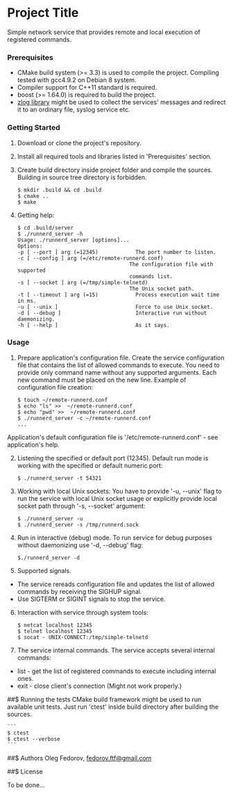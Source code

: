 # Project Title

Simple network service that provides remote and local execution of registered commands.

### Prerequisites
* CMake build system (>= 3.3) is used to compile the project. Compiling tested with gcc4.9.2 on Debian 8 system. 
* Compiler support for C++11 standard is required.
* boost (>= 1.64.0) is required to build the project.
* [zlog library](https://github.com/HardySimpson/zlog) might be used to collect the services' messages and redirect it to an ordinary file, syslog service etc.

### Getting Started

1. Download or clone the project's repository.
2. Install all required tools and libraries listed in 'Prerequisites' section.
3. Create build directory inside project folder and compile the sources. Building in source tree directory is forbidden.
    
    ```
    $ mkdir .build && cd .build
    $ cmake ..
    $ make
    ```
4. Getting help:
    
    ```
    $ cd .build/server
    $ ./runnerd_server -h
    Usage: ./runnerd_server [options]... 
    Options:
    -p [ --port ] arg (=12345)            The port number to listen.
    -c [ --config ] arg (=/etc/remote-runnerd.conf)
                                        The configuration file with supported 
                                        commands list.
    -s [ --socket ] arg (=/tmp/simple-telnetd)
                                        The Unix socket path.
    -t [ --timeout ] arg (=15)            Process execution wait time in ms.
    -u [ --unix ]                         Force to use Unix socket.
    -d [ --debug ]                        Interactive run without daemonizing.
    -h [ --help ]                         As it says.
    ```

### Usage

1. Prepare application's configuration file. 
Create the service configuration file that contains the list of allowed commands to execute. You need to provide only command name without any supported arguments. Each new command must be placed on the new line.
Example of configuration file creation:
    
    ```
    $ touch ~/remote-runnerd.conf
    $ echo "ls" >>  ~/remote-runnerd.conf
    $ echo "pwd" >>  ~/remote-runnerd.conf
    $ ./runnerd_server -c ~/remote-runnerd.conf
    ...
    ```
Application's default configuration file is '/etc/remote-runnerd.conf' - see application's help.

2. Listening the specified or default port (12345).
Default run mode is working with the specified or default numeric port:
    
    ```
    $ ./runnerd_server -t 54321
    ``` 

3. Working with local Unix sockets:
You have to provide '-u, --unix' flag to run the service with local Unix socket usage or explicitly provide local socket path through '-s, --socket' argument:
    
    ```
    $ ./runnerd_server -u
    $ ./runnerd_server -s /tmp/runnerd.sock
    ```

4. Run in interactive (debug) mode.
To run service for debug purposes without daemonizing use '-d, --debug' flag:
    
    ```
    $./runnerd_server -d
    ```
5. Supported signals.
* The service rereads configuration file and updates the list of allowed commands by receiving the SIGHUP signal.
* Use SIGTERM or SIGINT signals to stop the service.

6. Interaction with service through system tools:
    
    ```
    $ netcat localhost 12345
    $ telnet localhost 12345
    $ socat - UNIX-CONNECT:/tmp/simple-telnetd
    ```

7. The service internal commands.
The service accepts several internal commands:
* list - get the list of registered commands to execute including internal ones.
* exit - close client's connection (Might not work properly.) 

##$ Running the tests
CMake build framework might be used to run available unit tests. Just run 'ctest' inside build directory after building the sources.
    
    ```
    $ ctest
    $ ctest --verbose
    ``` 

##$ Authors
Oleg Fedorov, fedorov.ftf@gmail.com


##$ License

To be done...


